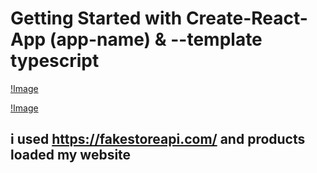 # Getting Started with Create-React-App (app-name) & --template typescript

[!Image](https://raw.githubusercontent.com/MinhajSadik/React-TypeScript-Shopping-Cart/main/images/screenshoot.png)

[!Image](https://raw.githubusercontent.com/MinhajSadik/React-TypeScript-Shopping-Cart/main/images/screenshot.png)

## i used <https://fakestoreapi.com/> and products loaded my website
